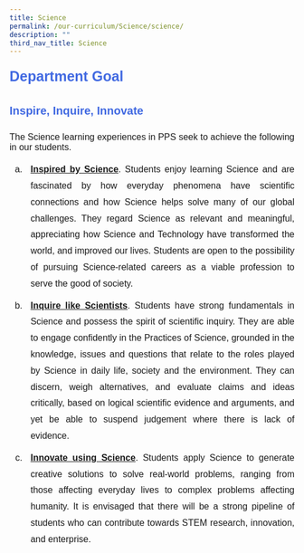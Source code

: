 ```yaml
---
title: Science
permalink: /our-curriculum/Science/science/
description: ""
third_nav_title: Science
---
```

<div style="font-family:arial; font-size:25px; font-weight:bold; color:royalblue; line-height:1.8">Department Goal</div>
<p style="font-family:arial; font-size:20px; font-weight:bold; color:royalblue; line-height:1.8">Inspire, Inquire, Innovate</p> 
<div align="justify" style="font-family:arial; font-size:16px">
	<p>The Science learning experiences in PPS seek to achieve the following in our students.</p>
 
<ol style="font-family:arial; font-size:16px; list-style-type:lower-alpha">
	<li style="padding: 0px 0px 10px 10px; line-height:1.8; font-family:arial; font-size:16px"><b><u>Inspired by Science</u></b>.  Students enjoy learning Science and are fascinated by how everyday phenomena have scientific connections and how Science helps solve many of our global challenges. They regard Science as relevant and meaningful, appreciating how Science and Technology have transformed the world, and improved our lives. Students are open to the possibility of pursuing Science-related careers as a viable profession to serve the good of society.</li>
	<li style="padding: 0px 0px 10px 10px; line-height:1.8; font-family:arial; font-size:16px"><b><u>Inquire like Scientists</u></b>.  Students have strong fundamentals in Science and possess the spirit of scientific inquiry. They are able to engage confidently in the Practices of Science, grounded in the knowledge, issues and questions that relate to the roles played by Science in daily life, society and the environment. They can discern, weigh alternatives, and evaluate claims and ideas critically, based on logical scientific evidence and arguments, and yet be able to suspend judgement where there is lack of evidence.</li>
	<li style="padding: 0px 0px 10px 10px; line-height:1.8; font-family:arial; font-size:16px"><b><u>Innovate using Science</u></b>.  Students apply Science to generate creative solutions to solve real-world problems, ranging from those affecting everyday lives to complex problems affecting humanity. It is envisaged that there will be a strong pipeline of students who can contribute towards STEM research, innovation, and enterprise.</li>
	</ol></div>